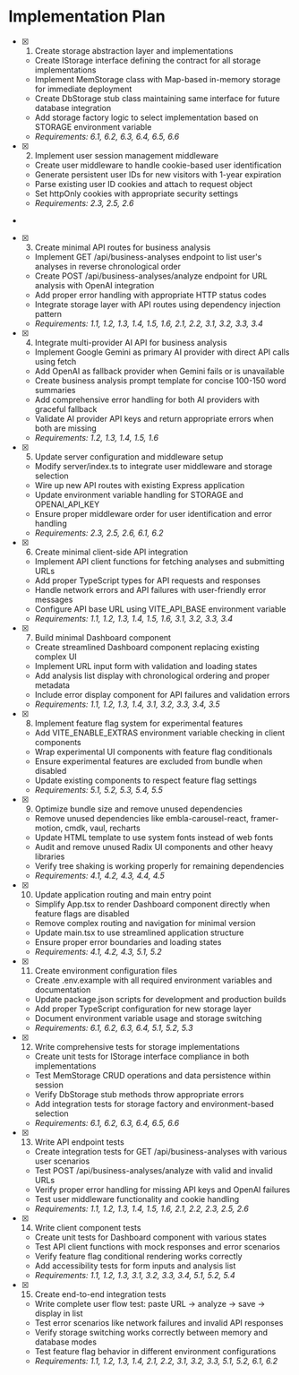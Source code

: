# Implementation Plan

- [x] 1. Create storage abstraction layer and implementations





  - Create IStorage interface defining the contract for all storage implementations
  - Implement MemStorage class with Map-based in-memory storage for immediate deployment
  - Create DbStorage stub class maintaining same interface for future database integration
  - Add storage factory logic to select implementation based on STORAGE environment variable
  - _Requirements: 6.1, 6.2, 6.3, 6.4, 6.5, 6.6_

- [x] 2. Implement user session management middleware






  - Create user middleware to handle cookie-based user identification
  - Generate persistent user IDs for new visitors with 1-year expiration
  - Parse existing user ID cookies and attach to request object
  - Set httpOnly cookies with appropriate security settings
  - _Requirements: 2.3, 2.5, 2.6_
-

- [x] 3. Create minimal API routes for business analysis








  - Implement GET /api/business-analyses endpoint to list user's analyses in reverse chronological order
  - Create POST /api/business-analyses/analyze endpoint for URL analysis with OpenAI integration
  - Add proper error handling with appropriate HTTP status codes
  - Integrate storage layer with API routes using dependency injection pattern
  - _Requirements: 1.1, 1.2, 1.3, 1.4, 1.5, 1.6, 2.1, 2.2, 3.1, 3.2, 3.3, 3.4_

- [x] 4. Integrate multi-provider AI API for business analysis


  - Implement Google Gemini as primary AI provider with direct API calls using fetch
  - Add OpenAI as fallback provider when Gemini fails or is unavailable
  - Create business analysis prompt template for concise 100-150 word summaries
  - Add comprehensive error handling for both AI providers with graceful fallback
  - Validate AI provider API keys and return appropriate errors when both are missing
  - _Requirements: 1.2, 1.3, 1.4, 1.5, 1.6_

- [x] 5. Update server configuration and middleware setup





  - Modify server/index.ts to integrate user middleware and storage selection
  - Wire up new API routes with existing Express application
  - Update environment variable handling for STORAGE and OPENAI_API_KEY
  - Ensure proper middleware order for user identification and error handling
  - _Requirements: 2.3, 2.5, 2.6, 6.1, 6.2_

- [x] 6. Create minimal client-side API integration





  - Implement API client functions for fetching analyses and submitting URLs
  - Add proper TypeScript types for API requests and responses
  - Handle network errors and API failures with user-friendly error messages
  - Configure API base URL using VITE_API_BASE environment variable
  - _Requirements: 1.1, 1.2, 1.3, 1.4, 1.5, 1.6, 3.1, 3.2, 3.3, 3.4_

- [x] 7. Build minimal Dashboard component





  - Create streamlined Dashboard component replacing existing complex UI
  - Implement URL input form with validation and loading states
  - Add analysis list display with chronological ordering and proper metadata
  - Include error display component for API failures and validation errors
  - _Requirements: 1.1, 1.2, 1.3, 1.4, 3.1, 3.2, 3.3, 3.4, 3.5_

- [x] 8. Implement feature flag system for experimental features





  - Add VITE_ENABLE_EXTRAS environment variable checking in client components
  - Wrap experimental UI components with feature flag conditionals
  - Ensure experimental features are excluded from bundle when disabled
  - Update existing components to respect feature flag settings
  - _Requirements: 5.1, 5.2, 5.3, 5.4, 5.5_

- [x] 9. Optimize bundle size and remove unused dependencies





  - Remove unused dependencies like embla-carousel-react, framer-motion, cmdk, vaul, recharts
  - Update HTML template to use system fonts instead of web fonts
  - Audit and remove unused Radix UI components and other heavy libraries
  - Verify tree shaking is working properly for remaining dependencies
  - _Requirements: 4.1, 4.2, 4.3, 4.4, 4.5_

- [x] 10. Update application routing and main entry point





  - Simplify App.tsx to render Dashboard component directly when feature flags are disabled
  - Remove complex routing and navigation for minimal version
  - Update main.tsx to use streamlined application structure
  - Ensure proper error boundaries and loading states
  - _Requirements: 4.1, 4.2, 4.3, 5.1, 5.2_

- [x] 11. Create environment configuration files





  - Create .env.example with all required environment variables and documentation
  - Update package.json scripts for development and production builds
  - Add proper TypeScript configuration for new storage layer
  - Document environment variable usage and storage switching
  - _Requirements: 6.1, 6.2, 6.3, 6.4, 5.1, 5.2, 5.3_

- [x] 12. Write comprehensive tests for storage implementations





  - Create unit tests for IStorage interface compliance in both implementations
  - Test MemStorage CRUD operations and data persistence within session
  - Verify DbStorage stub methods throw appropriate errors
  - Add integration tests for storage factory and environment-based selection
  - _Requirements: 6.1, 6.2, 6.3, 6.4, 6.5, 6.6_

- [x] 13. Write API endpoint tests






  - Create integration tests for GET /api/business-analyses with various user scenarios
  - Test POST /api/business-analyses/analyze with valid and invalid URLs
  - Verify proper error handling for missing API keys and OpenAI failures
  - Test user middleware functionality and cookie handling
  - _Requirements: 1.1, 1.2, 1.3, 1.4, 1.5, 1.6, 2.1, 2.2, 2.3, 2.5, 2.6_

- [x] 14. Write client component tests





  - Create unit tests for Dashboard component with various states
  - Test API client functions with mock responses and error scenarios
  - Verify feature flag conditional rendering works correctly
  - Add accessibility tests for form inputs and analysis list
  - _Requirements: 1.1, 1.2, 1.3, 3.1, 3.2, 3.3, 3.4, 5.1, 5.2, 5.4_

- [x] 15. Create end-to-end integration tests






  - Write complete user flow test: paste URL → analyze → save → display in list
  - Test error scenarios like network failures and invalid API responses
  - Verify storage switching works correctly between memory and database modes
  - Test feature flag behavior in different environment configurations
  - _Requirements: 1.1, 1.2, 1.3, 1.4, 2.1, 2.2, 3.1, 3.2, 3.3, 5.1, 5.2, 6.1, 6.2_